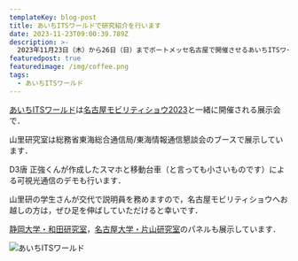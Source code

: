 ```yaml
---
templateKey: blog-post
title: あいちITSワールドで研究紹介を行います
date: 2023-11-23T09:00:39.789Z
description: >-
  2023年11月23日（木）から26日（日）までポートメッセ名古屋で開催させるあいちITSワールドにて研究紹介を行います
featuredpost: true
featuredimage: /img/coffee.png
tags:
  - あいちITSワールド
---
```


[あいちITSワールド](https://aichi-its.jp/itsworld/)は[名古屋モビリティショウ2023](https://www.nagoya-mobilityshow.jp)と一緒に開催される展示会で．

山里研究室は総務省東海総合通信局/東海情報通信懇談会のブースで展示しています．

D3唐 正強くんが作成したスマホと移動台車（と言っても小さいものです）による可視光通信のデモも行います．

山里研の学生さんが交代で説明員を務めますので，名古屋モビリティショウへお越しの方は，ぜひ足を伸ばしていただけると幸いです．

[静岡大学・和田研究室](https://wwp.shizuoka.ac.jp/telecom/)，[名古屋大学・片山研究室](https://www.katayama.nuee.nagoya-u.ac.jp)のパネルも展示しています．

![あいちITSワールド](./20231123−Aichi-ITS-world.png)
